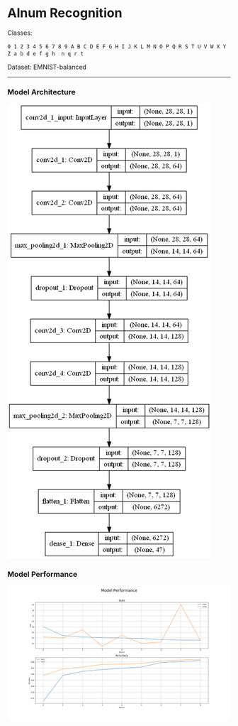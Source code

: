 # Alnum Recognition

Classes:
    
    0 1 2 3 4 5 6 7 8 9 A B C D E F G H I J K L M N O P Q R S T U V W X Y Z a b d e f g h  n q r t

Dataset: EMNIST-balanced          
___
### Model Architecture
![model](model.png)

### Model Performance
![performance](history.png)